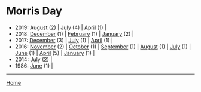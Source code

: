 # Morris Day

  * 2019: 
      [August](./morris-day-2019-08.md) (2) | 
      [July](./morris-day-2019-07.md) (4) | 
      [April](./morris-day-2019-04.md) (1) | 
  * 2018: 
      [December](./morris-day-2018-12.md) (1) | 
      [February](./morris-day-2018-02.md) (1) | 
      [January](./morris-day-2018-01.md) (2) | 
  * 2017: 
      [December](./morris-day-2017-12.md) (3) | 
      [July](./morris-day-2017-07.md) (1) | 
      [April](./morris-day-2017-04.md) (1) | 
  * 2016: 
      [November](./morris-day-2016-11.md) (2) | 
      [October](./morris-day-2016-10.md) (1) | 
      [September](./morris-day-2016-09.md) (1) | 
      [August](./morris-day-2016-08.md) (1) | 
      [July](./morris-day-2016-07.md) (1) | 
      [June](./morris-day-2016-06.md) (1) | 
      [April](./morris-day-2016-04.md) (5) | 
      [January](./morris-day-2016-01.md) (1) | 
  * 2014: 
      [July](./morris-day-2014-07.md) (2) | 
  * 1986: 
      [June](./morris-day-1986-06.md) (1) | 

----

[Home](../)
